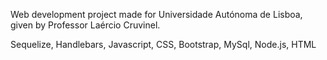 Web development project made for Universidade Autónoma de Lisboa, given by Professor Laércio Cruvinel.

Sequelize, Handlebars, Javascript, CSS, Bootstrap, MySql, Node.js, HTML
